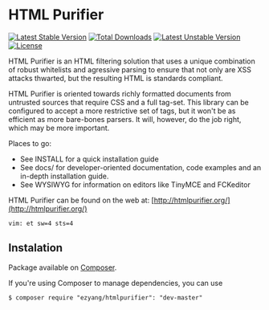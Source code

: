 HTML Purifier
=============

[![Latest Stable Version](https://poser.pugx.org/ezyang/htmlpurifier/v/stable.svg)](https://packagist.org/packages/ezyang/htmlpurifier) [![Total Downloads](https://poser.pugx.org/ezyang/htmlpurifier/downloads.svg)](https://packagist.org/packages/ezyang/htmlpurifier) [![Latest Unstable Version](https://poser.pugx.org/ezyang/htmlpurifier/v/unstable.svg)](https://packagist.org/packages/ezyang/htmlpurifier) [![License](https://poser.pugx.org/ezyang/htmlpurifier/license.svg)](https://packagist.org/packages/ezyang/htmlpurifier)


HTML Purifier is an HTML filtering solution that uses a unique combination
of robust whitelists and agressive parsing to ensure that not only are
XSS attacks thwarted, but the resulting HTML is standards compliant.

HTML Purifier is oriented towards richly formatted documents from
untrusted sources that require CSS and a full tag-set.  This library can
be configured to accept a more restrictive set of tags, but it won't be
as efficient as more bare-bones parsers. It will, however, do the job
right, which may be more important.

Places to go:

* See INSTALL for a quick installation guide
* See docs/ for developer-oriented documentation, code examples and
  an in-depth installation guide.
* See WYSIWYG for information on editors like TinyMCE and FCKeditor

HTML Purifier can be found on the web at: [http://htmlpurifier.org/](http://htmlpurifier.org/)

    vim: et sw=4 sts=4

## Instalation

Package available on [Composer](https://packagist.org/packages/ezyang/htmlpurifier).

If you're using Composer to manage dependencies, you can use

    $ composer require "ezyang/htmlpurifier": "dev-master"
